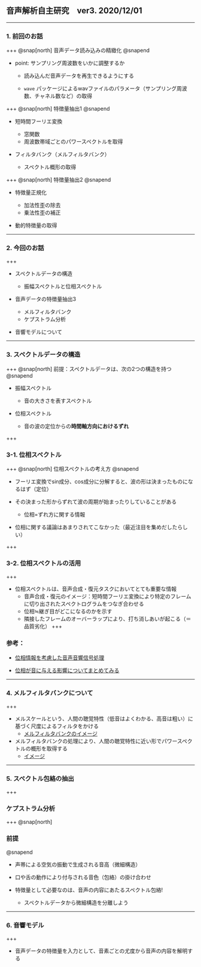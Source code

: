 ## 音声解析自主研究　ver3. 2020/12/01
---
### 1. 前回のお話
+++
@snap[north]
音声データ読み込みの精緻化
@snapend

- point: サンプリング周波数をいかに調整するか

  - 読み込んだ音声データを再生できるようにする

  - `wave` パッケージによるwavファイルのパラメータ（サンプリング周波数、チャネル数など）の取得

+++
@snap[north]
特徴量抽出1
@snapend

- 短時間フーリエ変換
  
  - 窓関数
  - 周波数帯域ごとのパワースペクトルを取得

- フィルタバンク（メルフィルタバンク）

  - スペクトル概形の取得

+++
@snap[north]
特徴量抽出2
@snapend

- 特徴量正規化

  - 加法性歪の除去
  - 乗法性歪の補正

- 動的特徴量の取得

---
### 2. 今回のお話
+++
- スペクトルデータの構造

  - 振幅スペクトルと位相スペクトル

- 音声データの特徴量抽出3

  - メルフィルタバンク
  - ケプストラム分析

- 音響モデルについて

---
### 3. スペクトルデータの構造
+++
@snap[north]
前提：スペクトルデータは、次の2つの構造を持つ
@snapend

- 振幅スペクトル
  - 音の大きさを表すスペクトル

- 位相スペクトル
  - 音の波の定位からの**時間軸方向におけるずれ**
  
+++
### 3-1. 位相スペクトル 
+++
@snap[north]
位相スペクトルの考え方
@snapend

- フーリエ変換でsin成分、cos成分に分解すると、波の形は決まったものになるはず（定位）

- その決まった形からずれて波の周期が始まったりしていることがある
  - 位相=ずれ方に関する情報

- 位相に関する議論はあまりされてこなかった（最近注目を集めだしたらしい）

+++
### 3-2. 位相スペクトルの活用 
+++
- 位相スペクトルは、音声合成・復元タスクにおいてとても重要な情報
    - 音声合成・復元のイメージ：短時間フーリエ変換により特定のフレームに切り出されたスペクトログラムをつなぎ合わせる
    - 位相≒継ぎ目がどこになるのかを示す
    - 隣接したフレームのオーバーラップにより、打ち消しあいが起こる（＝品質劣化）
+++
### 参考：

- [位相情報を考慮した音声音響信号処理](https://www.jstage.jst.go.jp/article/jasj/75/3/75_125/_pdf)

- [位相が音に与える影響についてまとめてみる](https://audio-seion.com/phase-description/)

---
### 4. メルフィルタバンクについて
+++
- メルスケールという、人間の聴覚特性（低音はよくわかる、高音は粗い）に基づく尺度によるフィルタをかける
  - [メルフィルタバンクのイメージ](https://qiita.com/tmtakashi_dist/items/eecb705ea48260db0b62)
- メルフィルタバンクの処理により、人間の聴覚特性に近い形でパワースペクトルの概形を取得する
  - [イメージ](http://abcpedia.acoustics.jp/acoustic_feature_2.pdf)
---
### 5. スペクトル包絡の抽出
+++
### ケプストラム分析
+++
@snap[north]
### 前提
@snapend

- 声帯による空気の振動で生成される音高（微細構造）

- 口や舌の動作により付与される音色（包絡）の掛け合わせ

- 特徴量として必要なのは、音声の内容にあたるスペクトル包絡!
    - スペクトルデータから微細構造を分離しよう
---
### 6. 音響モデル
+++
- 音声データの特徴量を入力として、音素ごとの尤度から音声の内容を解明する











